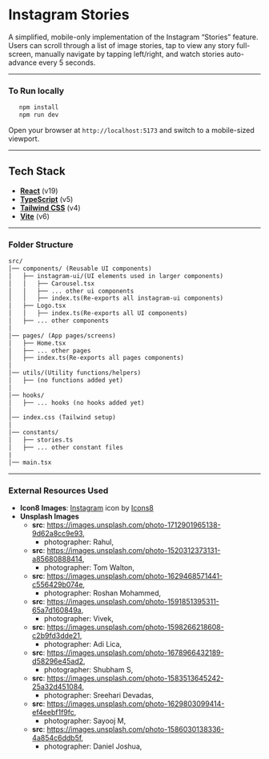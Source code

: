# Instagram Stories

A simplified, mobile-only implementation of the Instagram “Stories” feature. Users can scroll through a list of image stories, tap to view any story full-screen, manually navigate by tapping left/right, and watch stories auto-advance every 5 seconds.

---

### To Run locally

```bash
   npm install
   npm run dev
```

Open your browser at `http://localhost:5173` and switch to a mobile-sized viewport.

---

## Tech Stack

- **[React](https://react.dev/)** (v19)
- **[TypeScript](https://www.typescriptlang.org/)** (v5)
- **[Tailwind CSS](https://tailwindcss.com/)** (v4)
- **[Vite](https://vitejs.dev/)** (v6)

---

### Folder Structure

```graphql
src/
│── components/ (Reusable UI components)
│   ├── instagram-ui/(UI elements used in larger components)
│   │   ├── Carousel.tsx
│   │   ├── ... other ui components
│   │   ├── index.ts(Re-exports all instagram-ui components)
│   ├── Logo.tsx
│   │   ├── index.ts(Re-exports all UI components)
│   ├── ... other components
│
│── pages/ (App pages/screens)
│   ├── Home.tsx
│   ├── ... other pages
│   ├── index.ts(Re-exports all pages components)
│
│── utils/(Utility functions/helpers)
│   ├── (no functions added yet)
│
│── hooks/
│   ├── ... hooks (no hooks added yet)
│
│── index.css (Tailwind setup)
│
│── constants/
│   ├── stories.ts
│   ├── ... other constant files
|
│── main.tsx
```

---

### External Resources Used

- **Icon8 Images**: <a target="_blank" href="https://icons8.com/icon/Xy10Jcu1L2Su/instagram">Instagram</a> icon by <a target="_blank" href="https://icons8.com">Icons8</a>
- **Unsplash Images**
  - **src**: https://images.unsplash.com/photo-1712901965138-9d62a8cc9e93,
    - photographer: Rahul,
  - **src**: https://images.unsplash.com/photo-1520312373131-a85680888414,
    - photographer: Tom Walton,
  - **src**: https://images.unsplash.com/photo-1629468571441-c556429b074e,
    - photographer: Roshan Mohammed,
  - **src**: https://images.unsplash.com/photo-1591851395311-65a7d160849a,
    - photographer: Vivek,
  - **src**: https://images.unsplash.com/photo-1598266218608-c2b9fd3dde21,
    - photographer: Adi Lica,
  - **src**: https://images.unsplash.com/photo-1678966432189-d58296e45ad2,
    - photographer: Shubham S,
  - **src**: https://images.unsplash.com/photo-1583513645242-25a32d451084,
    - photographer: Sreehari Devadas,
  - **src**: https://images.unsplash.com/photo-1629803099414-ef4eebf1f9fc,
    - photographer: Sayooj M,
  - **src**: https://images.unsplash.com/photo-1586030138336-4a854c6ddb5f,
    - photographer: Daniel Joshua,
